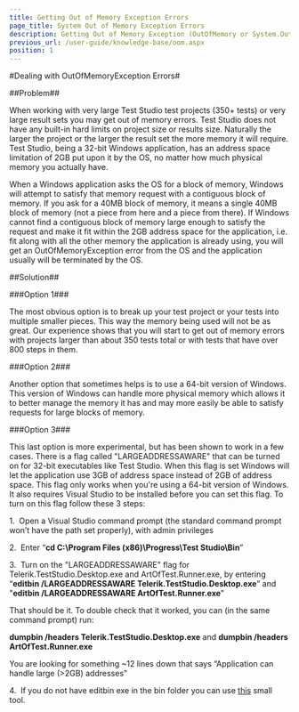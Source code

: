 ```yaml
---
title: Getting Out of Memory Exception Errors
page_title: System Out of Memory Exception Errors
description: Getting Out of Memory Exception (OutOfMemory or System.OutOfMemoryException) Errors when scheduling tests to run on remote machine. Remote test list execution is failing because of OutOfMemory exceptions. Fix OutOfMemory Exception OOM exception. Open results crashes with System.OutOfMemory.
previous_url: /user-guide/knowledge-base/oom.aspx
position: 1
---
```

#Dealing with OutOfMemoryException Errors#

##Problem##

When working with very large Test Studio test projects (350+ tests) or very large result sets you may get out of memory errors. Test Studio does not have any built-in hard limits on project size or results size. Naturally the larger the project or the larger the result set the more memory it will require. Test Studio, being a 32-bit Windows application, has an address space limitation of 2GB put upon it by the OS, no matter how much physical memory you actually have.

When a Windows application asks the OS for a block of memory, Windows will attempt to satisfy that memory request with a contiguous block of memory. If you ask for a 40MB block of memory, it means a single 40MB block of memory (not a piece from here and a piece from there). If Windows cannot find a contiguous block of memory large enough to satisfy the request and make it fit within the 2GB address space for the application, i.e. fit along with all the other memory the application is already using, you will get an OutOfMemoryException error from the OS and the application usually will be terminated by the OS.

##Solution##

###Option 1###

The most obvious option is to break up your test project or your tests into multiple smaller pieces. This way the memory being used will not be as great. Our experience shows that you will start to get out of memory errors with projects larger than about 350 tests total or with tests that have over 800 steps in them.

###Option 2###

Another option that sometimes helps is to use a 64-bit version of Windows. This version of Windows can handle more physical memory which allows it to better manage the memory it has and may more easily be able to satisfy requests for large blocks of memory.

###Option 3###

This last option is more experimental, but has been shown to work in a few cases. There is a flag called "LARGEADDRESSAWARE" that can be turned on for 32-bit executables like Test Studio. When this flag is set Windows will let the application use 3GB of address space instead of 2GB of address space. This flag only works when you're using a 64-bit version of Windows. It also requires Visual Studio to be installed before you can set this flag. To turn on this flag follow these 3 steps:

1.&nbsp; Open a Visual Studio command prompt (the standard command prompt won’t have the path set properly), with admin privileges

2.&nbsp; Enter “**cd C:\Program Files (x86)\Progress\Test Studio\Bin**”

 

3.&nbsp; Turn on the "LARGEADDRESSAWARE" flag for Telerik.TestStudio.Desktop.exe and ArtOfTest.Runner.exe, by entering “**editbin /LARGEADDRESSAWARE Telerik.TestStudio.Desktop.exe**” and "**editbin /LARGEADDRESSAWARE ArtOfTest.Runner.exe**"

That should be it. To double check that it worked, you can (in the same command prompt) run:

**dumpbin /headers Telerik.TestStudio.Desktop.exe** and **dumpbin /headers ArtOfTest.Runner.exe**

You are looking for something ~12 lines down that says “Application can handle large (>2GB) addresses”

4.&nbsp; If you do not have editbin exe in the bin folder you can use <a href="http://www.techpowerup.com/forums/threads/large-address-aware.112556/" target="_blank">this</a> small tool.


